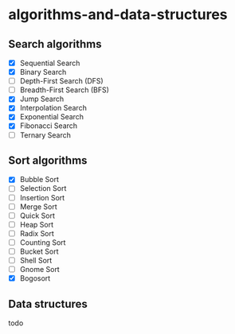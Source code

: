 # algorithms-and-data-structures

## Search algorithms
- [x] Sequential Search
- [x] Binary Search
- [ ] Depth-First Search (DFS)
- [ ] Breadth-First Search (BFS)
- [x] Jump Search
- [x] Interpolation Search
- [x] Exponential Search
- [x] Fibonacci Search
- [ ] Ternary Search

## Sort algorithms
- [x] Bubble Sort
- [ ] Selection Sort
- [ ] Insertion Sort
- [ ] Merge Sort
- [ ] Quick Sort
- [ ] Heap Sort
- [ ] Radix Sort
- [ ] Counting Sort
- [ ] Bucket Sort
- [ ] Shell Sort
- [ ] Gnome Sort
- [x] Bogosort

## Data structures
todo